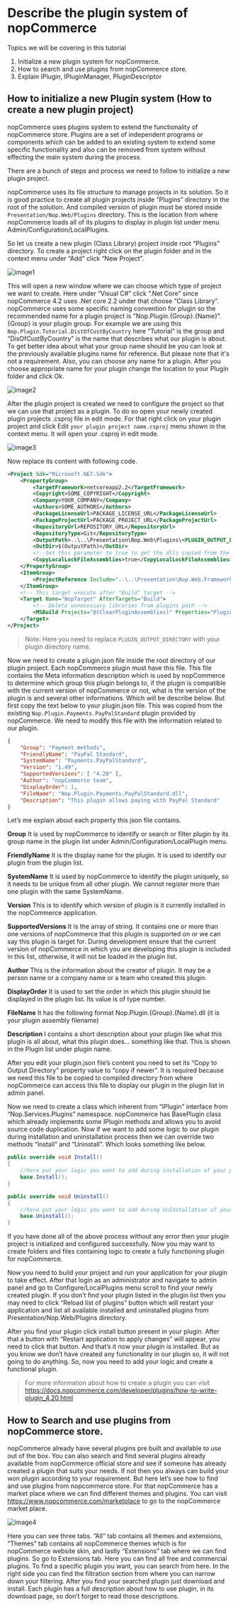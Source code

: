 ﻿# Describe the plugin system of nopCommerce
Topics we will be covering in this tutorial
1. Initialize a new plugin system for nopCommerce.
2. How to search and use plugins from nopCommerce store.
3. Explain IPlugin, IPluginManager, PluginDescriptor

## How to initialize a new Plugin system (How to create a new plugin project)
nopCommerce uses plugins system to extend the functionality of nopCommerce store. Plugins are a set of independent programs or components which can be added to an existing system to extend some specific functionality and also can be removed from system without effecting the main system during the process.

There are a bunch of steps and process we need to follow to initialize a new plugin project. 

nopCommerce uses its file structure to manage projects in its solution. So it is good practice to create all plugin projects inside “Plugins” directory in the root of the solution. And compiled version of plugin must be stored inside `Presentation/Nop.Web/Plugins` directory. This is the location from where nopCommerce loads all of its plugins to display in plugin list under menu Admin/Configuration/LocalPlugins.  

So let us create a new plugin (Class Library) project inside root “Plugins” directory. To create a project right click on the plugin folder and in the context menu under “Add” click “New Project”.

![image1](_static/Describe-the-plugin-system-of-nopCommerce/image1.png)

This will open a new window where we can choose which type of project we want to create. Here under “Visual C#” click “.Net Core” since nopCommerce 4.2 uses .Net core 2.2 under that choose “Class Library”. nopCommerce uses some specific naming convention for plugin so the recommended name for a plugin project is "Nop.Plugin.{Group}.{Name}". {Group} is your plugin group. For example we are using this `Nop.Plugin.Tutorial.DistOfCustByCountry` here “Tutorial” is the group and “DisOfCustByCountry” is the name that describes what our plugin is about. To get better idea about what your group name should be you can look at the previously available plugins name for reference. But please note that it's not a requirement. Also, you can choose any name for a plugin. After you choose appropriate name for your plugin change the location to your Plugin folder and click Ok.

![image2](_static/Describe-the-plugin-system-of-nopCommerce/image2.png)

After the plugin project is created we need to configure the project so that we can use that project as a plugin. To do so open your newly created plugin projects .csproj file in edit mode. For that right click on your plugin project and click Edit `your plugin project name.csproj` menu shown in the context menu. It will open your .csproj in edit mode.

![image3](_static/Describe-the-plugin-system-of-nopCommerce/image3.png)

Now replace its content with following code.
```xml
<Project Sdk="Microsoft.NET.Sdk">
    <PropertyGroup>
        <TargetFramework>netcoreapp2.2</TargetFramework>
        <Copyright>SOME_COPYRIGHT</Copyright>
        <Company>YOUR_COMPANY</Company>
        <Authors>SOME_AUTHORS</Authors>
        <PackageLicenseUrl>PACKAGE_LICENSE_URL</PackageLicenseUrl>
        <PackageProjectUrl>PACKAGE_PROJECT_URL</PackageProjectUrl>
        <RepositoryUrl>REPOSITORY_URL</RepositoryUrl>
        <RepositoryType>Git</RepositoryType>
        <OutputPath>..\..\Presentation\Nop.Web\Plugins\<PLUGIN_OUTPUT_DIRECTORY></OutputPath>
        <OutDir>$(OutputPath)</OutDir>
        <!--Set this parameter to true to get the dlls copied from the NuGet cache to the output of your    project. You need to set this parameter to true if your plugin has a nuget package to ensure that   the dlls copied from the NuGet cache to the output of your project-->
        <CopyLocalLockFileAssemblies>true</CopyLocalLockFileAssemblies>
    </PropertyGroup>
    <ItemGroup>
        <ProjectReference Include="..\..\Presentation\Nop.Web.Framework\Nop.Web.Framework.csproj" />
    </ItemGroup>
    <!-- This target execute after "Build" target -->
    <Target Name="NopTarget" AfterTargets="Build">
        <!-- Delete unnecessary libraries from plugins path -->
        <MSBuild Projects="@(ClearPluginAssemblies)" Properties="PluginPath=$(MSBuildProjectDirectory)\ $(OutDir)" Targets="NopClear" />
    </Target>
</Project>
```
> Note: Here you need to replace `PLUGIN_OUTPUT_DIRECTORY` with your plugin directory name.

Now we need to create a plugin.json file inside the root directory of our plugin project. Each nopCommerce plugin must have this file. This file contains the Meta information description which is used by nopCommerce to determine which group this plugin belongs to,  if the plugin is compatible with the current version of nopCommerce or not, what is the version of the plugin is and several other informations. Which will be describe below. But first copy the text below to your plugin.json file. This was copied from the existing `Nop.Plugin.Payments.PayPalStandard` plugin provided by nopCommerce. We need to modify this file with the information related to our plugin. 

```json
{
    "Group": "Payment methods",
    "FriendlyName": "PayPal Standard",
    "SystemName": "Payments.PayPalStandard",
    "Version": "1.49",
    "SupportedVersions": [ "4.20" ],
    "Author": "nopCommerce team",
    "DisplayOrder": 1,
    "FileName": "Nop.Plugin.Payments.PayPalStandard.dll",
    "Description": "This plugin allows paying with PayPal Standard"
}
```

Let’s me explain about each property this json file contains.

**Group**
It is used by nopCommerce to identify or search or filter plugin by its group name in the plugin list under Admin/Configuration/LocalPlugin menu.

**FriendlyName**
It is the display name for the plugin. It is used to identify our plugin from the plugin list.

**SystemName**
It is used by nopCommerce to identify the plugin uniquely, so it needs to be unique from all other plugin. We cannot register more than one plugin with the same SystemName.

**Version**
This is to identify which version of plugin is it currently installed in the nopCommerce application.

**SupportedVersions**
It is the array of string. It contains one or more than one versions of nopCommerce that this plugin is supported on or we can say this plugin is target for. During development ensure that the current version of nopCommerce in which you are developing this plugin is included in this list, otherwise, it will not be loaded in the plugin list.

**Author**
This is the information about the creator of plugin. It may be a person name or a company name or a team who created this plugin.

**DisplayOrder**
It is used to set the order in which this plugin should be displayed in the plugin list. Its value is of type number.

**FileName**
It has the following format Nop.Plugin.{Group}.{Name}.dll (it is your plugin assembly filename)

**Description**
I contains a short description about your plugin like what this plugin is all about, what this plugin does… something like that. This is shown in the Plugin list under plugin name.

After you edit your plugin.json file’s content you need to set its “Copy to Output Directory” property value to “copy if newer”. It is required because we need this file to be copied to compiled directory from where nopCommerce can access this file to display our plugin in the plugin list in admin panel.

Now we need to create a class which inherent from “IPlugin” interface from “Nop.Services.Plugins” namespace. nopCommerce has BasePlugin class which already implements some IPlugin methods and allows you to avoid source code duplication. Now if we want to add some logic to our plugin during installation and uninstallation process then we can override two methods “Install” and “Uninstall”. Which looks something like below.
```cs
public override void Install()
{
    //here put your logic you want to add during installation of your plugin.
    base.Install();
}

public override void Uninstall()
{
    //here put your logic you want to add during UnInstallation of your plugin.
    base.Uninstall();
}
```

If you have done all of the above process without any error then your plugin project is initialized and configured successfully. Now you may want to create folders and files containing logic to create a fully functioning plugin for nopCommerce.

Now you need to build your project and run your application for your plugin to take effect. After that login as an administrator and navigate to admin panel  and go to Configure/LocalPlugins menu scroll to find your newly created plugin. If you don’t find your plugin listed in the plugin list then you may need to click “Reload list of plugins” button which will restart your application and list all available installed and uninstalled plugins from Presentation/Nop.Web/Plugins directory.

After you find your plugin click install button present in your plugin. After that a button with “Restart application to apply changes” will appear, you need to click that button. And that’s it now your plugin is installed. But as you know we don’t have created any functionality in our plugin so, it will not going to do anything. So, now you need to add your logic and create a functional plugin.

> For more information about how to create a plugin you can visit https://docs.nopcommerce.com/developer/plugins/how-to-write-plugin_4.20.html

## How to Search and use plugins from nopCommerce store.
nopCommerce already have several plugins pre built and available to use out of the box. You can also search and find several plugins already available from nopCommerce official store and see if someone has already created a plugin that suits your needs. If not then you always can build your won plugin according to your requirement. But here let’s see how to find and use plugins from nopcommerce store. For that nopCommerce has a market place where we can find different themes and plugins. You can visit https://www.nopcommerce.com/marketplace to go to the nopCommerce market place.

![image4](_static/Describe-the-plugin-system-of-nopCommerce/image4.png)

Here you can see three tabs. ”All” tab contains all themes and extensions, “Themes” tab contains all nopCommerce themes which is for nopCommerce website skin, and lastly “Extensions” tab where we can find plugins. So go to Extensions tab. Here you can find all free and commercial plugins. To find a specific plugin you want, you can search from here. In the right side you can find the filtration section from where you can narrow down your filtering. After you find your searched plugin just download and install. Each plugin has a full description about how to use plugin, in its download page, so don’t forget to read those descriptions. 
